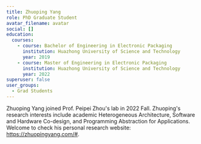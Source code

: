```yaml
---
title: Zhuoping Yang
role: PhD Graduate Student
avatar_filename: avatar
social: []
education:
  courses:
    - course: Bachelor of Engineering in Electronic Packaging
      institution: Huazhong University of Science and Technology
      year: 2019
    - course: Master of Engineering in Electronic Packaging
      institution: Huazhong University of Science and Technology
      year: 2022
superuser: false
user_groups:
  - Grad Students
---
```

Zhuoping Yang joined Prof. Peipei Zhou's lab in 2022 Fall. Zhuoping's research interests include academic Heterogeneous Architecture, Software and Hardware Co-design, and Programming Abstraction for Applications. Welcome to check his personal research website: https://zhuopingyang.com/#.
